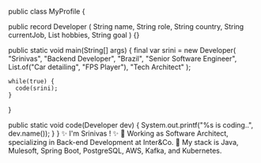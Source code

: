 public class MyProfile {

  public record Developer (
    String name,
    String role,
    String country,
    String currentJob,
    List<String> hobbies,
    String goal
  ) {}

  public static void main(String[] args) {
    final var srini = new Developer(
      "Srinivas",
      "Backend Developer",
      "Brazil",
      "Senior Software Engineer",
      List.of("Car detailing", "FPS Player"),
      "Tech Architect"
    );

    while(true) {
      code(srini);
    }
  }

  public static void code(Developer dev) {
    System.out.printf("%s is coding..", dev.name());
  }
}
✨ I'm Srinivas ! ✨
💼 Working as Software Architect, specializing in Back-end Development at Inter&Co.
🚀 My stack is Java, Mulesoft, Spring Boot, PostgreSQL, AWS, Kafka, and Kubernetes.

